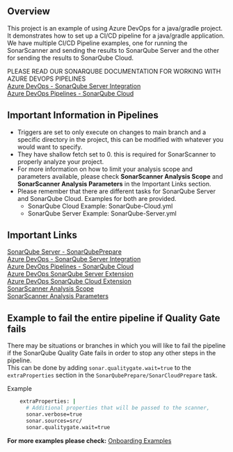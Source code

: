 ## Overview

This project is an example of using Azure DevOps for a java/gradle project. It demonstrates how to set up a CI/CD pipeline for a java/gradle application.  
We have multiple CI/CD Pipeline examples, one for running the SonarScanner and sending the results to SonarQube Server and the other for sending the results to SonarQube Cloud.  

PLEASE READ OUR SONARQUBE DOCUMENTATION FOR WORKING WITH AZURE DEVOPS PIPELINES  
[Azure DevOps - SonarQube Server Integration](https://docs.sonarsource.com/sonarqube-server/latest/devops-platform-integration/azure-devops-integration/)  
[Azure DevOps Pipelines - SonarQube Cloud](https://docs.sonarsource.com/sonarqube-cloud/advanced-setup/ci-based-analysis/azure-pipelines/)

## Important Information in Pipelines
- Triggers are set to only execute on changes to main branch and a specific directory in the project, this can be modified with whatever you would want to specify.
- They have shallow fetch set to 0. this is required for SonarScanner to properly analyze your project.  
- For more information on how to limit your analysis scope and parameters available, please check **SonarScanner Analysis Scope** and **SonarScanner Analysis Parameters** in the Important Links section.
- Please remember that there are different tasks for SonarQube Server and SonarQube Cloud. Examples for both are provided.
    - SonarQube Cloud Example: SonarQube-Cloud.yml  
    - SonarQube Server Example: SonarQube-Server.yml 

## Important Links
[SonarQube Server - SonarQubePrepare](https://learn.microsoft.com/en-us/azure/devops/pipelines/tasks/reference/sonar-qube-prepare-v7?view=azure-pipelines)   
[Azure DevOps - SonarQube Server Integration](https://docs.sonarsource.com/sonarqube-server/latest/devops-platform-integration/azure-devops-integration/)  
[Azure DevOps Pipelines - SonarQube Cloud](https://docs.sonarsource.com/sonarqube-cloud/advanced-setup/ci-based-analysis/azure-pipelines/)  
[Azure DevOps SonarQube Server Extension](https://docs.sonarsource.com/sonarqube-server/latest/analyzing-source-code/scanners/sonarqube-extension-for-azure-devops/)  
[Azure DevOps SonarQube Cloud Extension](https://docs.sonarsource.com/sonarqube-cloud/advanced-setup/ci-based-analysis/sonarcloud-extension-for-azure-devops/)  
[SonarScanner Analysis Scope](https://docs.sonarsource.com/sonarqube-server/latest/project-administration/analysis-scope/)  
[SonarScanner Analysis Parameters](https://docs.sonarsource.com/sonarqube-server/latest/analyzing-source-code/analysis-parameters/)  

## Example to fail the entire pipeline if Quality Gate fails
There may be situations or branches in which you will like to fail the pipeline if the SonarQube Quality Gate fails in order to stop any other steps in the pipeline.  
This can be done by adding `sonar.qualitygate.wait=true` to the `extraProperties` section in the `SonarQubePrepare/SonarCloudPrepare` task.  

Example
``` sh
    extraProperties: |
      # Additional properties that will be passed to the scanner, 
      sonar.verbose=true
      sonar.sources=src/
      sonar.qualitygate.wait=true
```

__**For more examples please check:**__
[Onboarding Examples](https://github.com/sonar-solutions/Onboarding-Examples-List)
